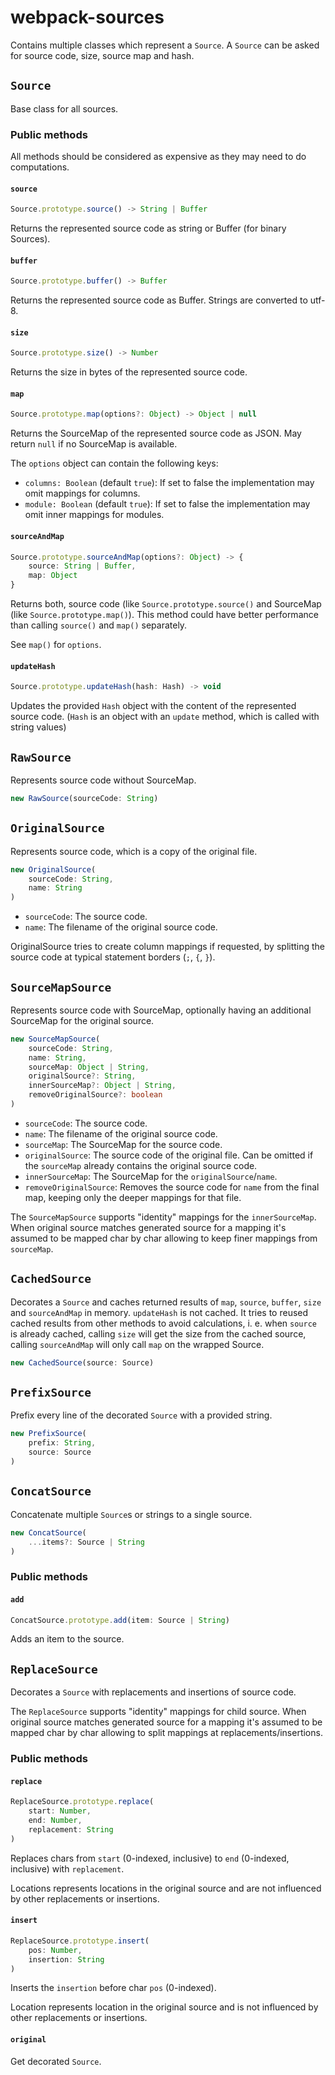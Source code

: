 # webpack-sources

Contains multiple classes which represent a `Source`. A `Source` can be asked for source code, size, source map and hash.

## `Source`

Base class for all sources.

### Public methods

All methods should be considered as expensive as they may need to do computations.

#### `source`

```typescript
Source.prototype.source() -> String | Buffer
```

Returns the represented source code as string or Buffer (for binary Sources).

#### `buffer`

```typescript
Source.prototype.buffer() -> Buffer
```

Returns the represented source code as Buffer. Strings are converted to utf-8.

#### `size`

```typescript
Source.prototype.size() -> Number
```

Returns the size in bytes of the represented source code.

#### `map`

```typescript
Source.prototype.map(options?: Object) -> Object | null
```

Returns the SourceMap of the represented source code as JSON. May return `null` if no SourceMap is available.

The `options` object can contain the following keys:

- `columns: Boolean` (default `true`): If set to false the implementation may omit mappings for columns.
- `module: Boolean` (default `true`): If set to false the implementation may omit inner mappings for modules.

#### `sourceAndMap`

```typescript
Source.prototype.sourceAndMap(options?: Object) -> {
	source: String | Buffer,
	map: Object
}
```

Returns both, source code (like `Source.prototype.source()` and SourceMap (like `Source.prototype.map()`). This method could have better performance than calling `source()` and `map()` separately.

See `map()` for `options`.

#### `updateHash`

```typescript
Source.prototype.updateHash(hash: Hash) -> void
```

Updates the provided `Hash` object with the content of the represented source code. (`Hash` is an object with an `update` method, which is called with string values)

## `RawSource`

Represents source code without SourceMap.

```typescript
new RawSource(sourceCode: String)
```

## `OriginalSource`

Represents source code, which is a copy of the original file.

```typescript
new OriginalSource(
	sourceCode: String,
	name: String
)
```

- `sourceCode`: The source code.
- `name`: The filename of the original source code.

OriginalSource tries to create column mappings if requested, by splitting the source code at typical statement borders (`;`, `{`, `}`).

## `SourceMapSource`

Represents source code with SourceMap, optionally having an additional SourceMap for the original source.

```typescript
new SourceMapSource(
	sourceCode: String,
	name: String,
	sourceMap: Object | String,
	originalSource?: String,
	innerSourceMap?: Object | String,
	removeOriginalSource?: boolean
)
```

- `sourceCode`: The source code.
- `name`: The filename of the original source code.
- `sourceMap`: The SourceMap for the source code.
- `originalSource`: The source code of the original file. Can be omitted if the `sourceMap` already contains the original source code.
- `innerSourceMap`: The SourceMap for the `originalSource`/`name`.
- `removeOriginalSource`: Removes the source code for `name` from the final map, keeping only the deeper mappings for that file.

The `SourceMapSource` supports "identity" mappings for the `innerSourceMap`.
When original source matches generated source for a mapping it's assumed to be mapped char by char allowing to keep finer mappings from `sourceMap`.

## `CachedSource`

Decorates a `Source` and caches returned results of `map`, `source`, `buffer`, `size` and `sourceAndMap` in memory. `updateHash` is not cached.
It tries to reused cached results from other methods to avoid calculations, i. e. when `source` is already cached, calling `size` will get the size from the cached source, calling `sourceAndMap` will only call `map` on the wrapped Source.

```typescript
new CachedSource(source: Source)
```

## `PrefixSource`

Prefix every line of the decorated `Source` with a provided string.

```typescript
new PrefixSource(
	prefix: String,
	source: Source
)
```

## `ConcatSource`

Concatenate multiple `Source`s or strings to a single source.

```typescript
new ConcatSource(
	...items?: Source | String
)
```

### Public methods

#### `add`

```typescript
ConcatSource.prototype.add(item: Source | String)
```

Adds an item to the source.

## `ReplaceSource`

Decorates a `Source` with replacements and insertions of source code.

The `ReplaceSource` supports "identity" mappings for child source.
When original source matches generated source for a mapping it's assumed to be mapped char by char allowing to split mappings at replacements/insertions.

### Public methods

#### `replace`

```typescript
ReplaceSource.prototype.replace(
	start: Number,
	end: Number,
	replacement: String
)
```

Replaces chars from `start` (0-indexed, inclusive) to `end` (0-indexed, inclusive) with `replacement`.

Locations represents locations in the original source and are not influenced by other replacements or insertions.

#### `insert`

```typescript
ReplaceSource.prototype.insert(
	pos: Number,
	insertion: String
)
```

Inserts the `insertion` before char `pos` (0-indexed).

Location represents location in the original source and is not influenced by other replacements or insertions.

#### `original`

Get decorated `Source`.
